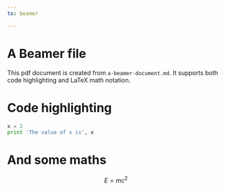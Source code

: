 ```yaml
---
to: beamer

---
```


# A Beamer file

This pdf document is created from `a-beamer-document.md`.  It supports both code highlighting and LaTeX math notation.

# Code highlighting

~~~python
x = 2
print 'The value of x is', x
~~~

# And some maths

$$
E = mc^2
$$
